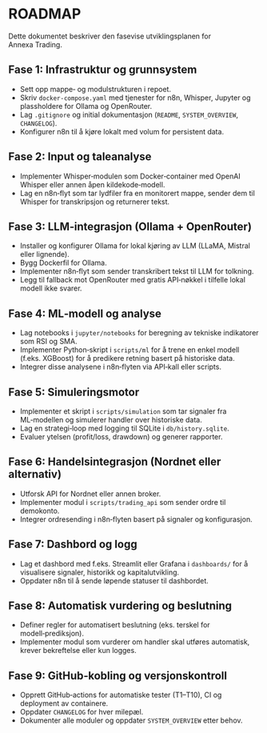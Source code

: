 # ROADMAP

Dette dokumentet beskriver den fasevise utviklingsplanen for Annexa Trading. 

## Fase 1: Infrastruktur og grunnsystem

* Sett opp mappe‑ og modulstrukturen i repoet.
* Skriv `docker-compose.yaml` med tjenester for n8n, Whisper, Jupyter og plassholdere for Ollama og OpenRouter.
* Lag `.gitignore` og initial dokumentasjon (`README`, `SYSTEM_OVERVIEW`, `CHANGELOG`).
* Konfigurer n8n til å kjøre lokalt med volum for persistent data.

## Fase 2: Input og taleanalyse

* Implementer Whisper‑modulen som Docker‑container med OpenAI Whisper eller annen åpen kildekode‑modell.
* Lag en n8n‑flyt som tar lydfiler fra en monitorert mappe, sender dem til Whisper for transkripsjon og returnerer tekst.

## Fase 3: LLM‑integrasjon (Ollama + OpenRouter)

* Installer og konfigurer Ollama for lokal kjøring av LLM (LLaMA, Mistral eller lignende).
* Bygg Dockerfil for Ollama.
* Implementer n8n‑flyt som sender transkribert tekst til LLM for tolkning.
* Legg til fallback mot OpenRouter med gratis API‑nøkkel i tilfelle lokal modell ikke svarer.

## Fase 4: ML‑modell og analyse

* Lag notebooks i `jupyter/notebooks` for beregning av tekniske indikatorer som RSI og SMA.
* Implementer Python‑skript i `scripts/ml` for å trene en enkel modell (f.eks. XGBoost) for å predikere retning basert på historiske data.
* Integrer disse analysene i n8n‑flyten via API‑kall eller scripts.

## Fase 5: Simuleringsmotor

* Implementer et skript i `scripts/simulation` som tar signaler fra ML‑modellen og simulerer handler over historiske data.
* Lag en strategi‑loop med logging til SQLite i `db/history.sqlite`.
* Evaluer ytelsen (profit/loss, drawdown) og generer rapporter.

## Fase 6: Handelsintegrasjon (Nordnet eller alternativ)

* Utforsk API for Nordnet eller annen broker.
* Implementer modul i `scripts/trading_api` som sender ordre til demokonto.
* Integrer ordresending i n8n‑flyten basert på signaler og konfigurasjon.

## Fase 7: Dashbord og logg

* Lag et dashbord med f.eks. Streamlit eller Grafana i `dashboards/` for å visualisere signaler, historikk og kapitalutvikling.
* Oppdater n8n til å sende løpende statuser til dashbordet.

## Fase 8: Automatisk vurdering og beslutning

* Definer regler for automatisert beslutning (eks. terskel for modell‑prediksjon).
* Implementer modul som vurderer om handler skal utføres automatisk, krever bekreftelse eller kun logges.

## Fase 9: GitHub‑kobling og versjonskontroll

* Opprett GitHub‑actions for automatiske tester (T1–T10), CI og deployment av containere.
* Oppdater `CHANGELOG` for hver milepæl.
* Dokumenter alle moduler og oppdater `SYSTEM_OVERVIEW` etter behov.